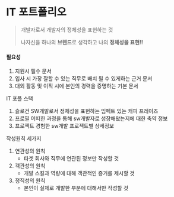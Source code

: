 # IT 포트폴리오

>개발자로서 개발자의 정체성을 표현하는 것
>
>나자신을 하나의 **브렌드**로 생각하고 나의 **정체성을 표현!!**



#### 필요성

1. 지원시 필수 문서
2. 입사 시 가장 잘할 수 있는 직무로 배치 될 수 있게하는 근거 문서
3. 대외 활동 및 이직 시에 본인의 경력을 증명하는 기본 문서

IT 포폴 스택

1. 슬로건 SW개발로서 정체성을 표현하는 임펙트 있는 캐피 프레이즈 
2. 프로필 어떠한 과정을 통해 sw개발자로 성장해왔는지에 대한 축약 정보
3. 프로젝트 경험한 sw개발 프로젝트별 상세정보



작성원칙 세가지

1. 연관성의 원칙
   - 타겟 회사와 직무에 연관된 정보만 작성할 것
2. 객관성의 원칙
   - 개발 스킬과 역량에 대해 객관적인 증거를 제시할 것
3. 정직성의 원칙
   - 본인이 실제로 개발한 부분에 대해서만 작성할 것

